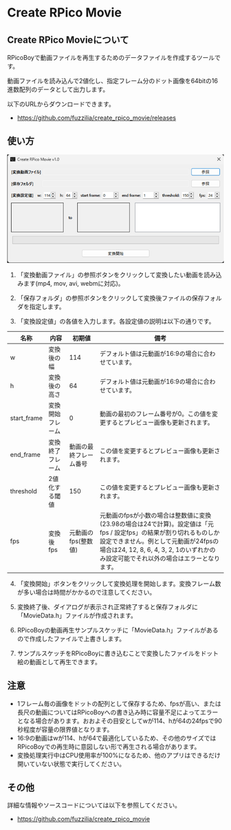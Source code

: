 # Create RPico Movie

## Create RPico Movieについて

RPicoBoyで動画ファイルを再生するためのデータファイルを作成するツールです。

動画ファイルを読み込んで2値化し、指定フレーム分のドット画像を64bitの16進数配列のデータとして出力します。

以下のURLからダウンロードできます。

- https://github.com/fuzzilia/create_rpico_movie/releases

## 使い方

![](./img/gui.png)

1. 「変換動画ファイル」の参照ボタンをクリックして変換したい動画を読み込みます(mp4, mov, avi, webmに対応)。

2. 「保存フォルダ」の参照ボタンをクリックして変換後ファイルの保存フォルダを指定します。

3. 「変換設定値」の各値を入力します。各設定値の説明は以下の通りです。

|名称|内容|初期値|備考|
|---|---|---|---|
|w|変換後の幅|114|デフォルト値は元動画が16:9の場合に合わせています。|
|h|変換後の高さ|64|デフォルト値は元動画が16:9の場合に合わせています。|
|start_frame|変換開始フレーム|0|動画の最初のフレーム番号が0。この値を変更するとプレビュー画像も更新されます。|
|end_frame|変換終了フレーム|動画の最終フレーム番号|この値を変更するとプレビュー画像も更新されます。|
|threshold|2値化する閾値|150|この値を変更するとプレビュー画像も更新されます。|
|fps|変換後fps|元動画のfps(整数値)|元動画のfpsが小数の場合は整数値に変換(23.98の場合は24で計算)。設定値は「元fps / 設定fps」の結果が割り切れるものしか設定できません。例として元動画が24fpsの場合は24, 12, 8, 6, 4, 3, 2, 1のいずれかのみ設定可能でそれ以外の場合はエラーとなります。|

4. 「変換開始」ボタンをクリックして変換処理を開始します。変換フレーム数が多い場合は時間がかかるので注意してください。

5. 変換終了後、ダイアログが表示され正常終了すると保存フォルダに「MovieData.h」ファイルが作成されます。

6. RPicoBoyの動画再生サンプルスケッチに「MovieData.h」ファイルがあるので作成したファイルで上書きします。

7. サンプルスケッチをRPicoBoyに書き込むことで変換したファイルをドット絵の動画として再生できます。

## 注意

- 1フレーム毎の画像をドットの配列として保存するため、fpsが高い、または長尺の動画についてはRPicoBoyへの書き込み時に容量不足によってエラーとなる場合があります。おおよその目安としてwが114、hが64の24fpsで90秒程度が容量の限界値となります。
- 16:9の動画はwが114、hが64で最適化しているため、その他のサイズではRPicoBoyでの再生時に意図しない形で再生される場合があります。
- 変換処理実行中はCPU使用率が100%になるため、他のアプリはできるだけ開いていない状態で実行してください。

## その他

詳細な情報やソースコードについては以下を参照してください。
- https://github.com/fuzzilia/create_rpico_movie
